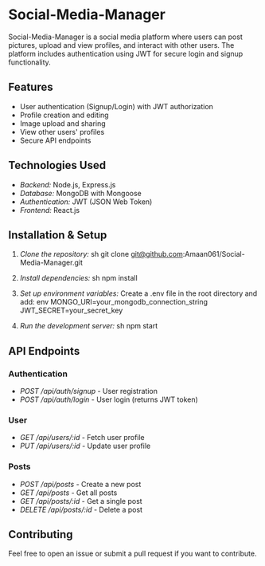 # Social-Media-Manager

Social-Media-Manager is a social media platform where users can post pictures, upload and view profiles, and interact with other users. The platform includes authentication using JWT for secure login and signup functionality.

## Features
- User authentication (Signup/Login) with JWT authorization
- Profile creation and editing
- Image upload and sharing
- View other users' profiles
- Secure API endpoints

## Technologies Used
- *Backend:* Node.js, Express.js
- *Database:* MongoDB with Mongoose
- *Authentication:* JWT (JSON Web Token)
- *Frontend:* React.js 

## Installation & Setup

1. *Clone the repository:*
   sh
   git clone git@github.com:Amaan061/Social-Media-Manager.git
   
2. *Install dependencies:*
   sh
   npm install
   
3. *Set up environment variables:*
   Create a .env file in the root directory and add:
   env
   MONGO_URI=your_mongodb_connection_string
   JWT_SECRET=your_secret_key
   
4. *Run the development server:*
   sh
   npm start
   

## API Endpoints
### Authentication
- *POST /api/auth/signup* - User registration
- *POST /api/auth/login* - User login (returns JWT token)

### User
- *GET /api/users/:id* - Fetch user profile
- *PUT /api/users/:id* - Update user profile

### Posts
- *POST /api/posts* - Create a new post
- *GET /api/posts* - Get all posts
- *GET /api/posts/:id* - Get a single post
- *DELETE /api/posts/:id* - Delete a post

## Contributing
Feel free to open an issue or submit a pull request if you want to contribute.
